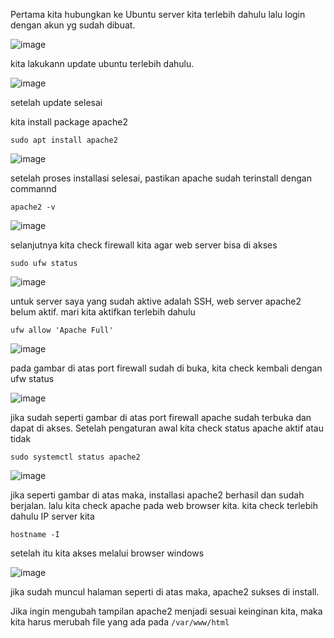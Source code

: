 Pertama kita hubungkan ke Ubuntu server kita terlebih dahulu lalu login dengan akun yg sudah dibuat.

![image](https://user-images.githubusercontent.com/56806850/201913268-e9edb988-6e7c-4ec4-b9b2-86737f868e83.png)

kita lakukann update ubuntu terlebih dahulu.

![image](https://user-images.githubusercontent.com/56806850/201913459-2b7560f2-90e0-4013-a6d0-4881ef193691.png)


setelah update selesai 

kita install package apache2 

```shell
sudo apt install apache2
```

![image](https://user-images.githubusercontent.com/56806850/202314524-6ce58bee-fa5d-4606-92a2-a2cb26845f0b.png)


setelah proses installasi selesai, pastikan apache sudah terinstall dengan commannd

```shell
apache2 -v
```
![image](https://user-images.githubusercontent.com/56806850/202314755-0218faaa-ef6a-4b65-a8aa-cb012d78145b.png)

selanjutnya kita check firewall kita agar web server bisa di akses 

```shell
sudo ufw status
```

![image](https://user-images.githubusercontent.com/56806850/202314944-d9bd17f0-52b1-4d64-b3b2-325c7cb98e03.png)

untuk server saya yang sudah aktive adalah SSH, web server apache2 belum aktif. mari kita aktifkan terlebih dahulu

```shell
ufw allow 'Apache Full'
```
![image](https://user-images.githubusercontent.com/56806850/202315202-b512924e-151d-451b-9976-f1371bcfc4b1.png)

pada gambar di atas port firewall sudah di buka, kita check kembali dengan ufw status

![image](https://user-images.githubusercontent.com/56806850/202315279-f7057065-8295-4d3d-83e5-23da657b9895.png)

jika sudah seperti gambar di atas port firewall apache sudah terbuka dan dapat di akses. Setelah pengaturan awal kita check status apache aktif atau tidak

```shell
sudo systemctl status apache2
```

![image](https://user-images.githubusercontent.com/56806850/202315499-7f454513-0b7d-4b71-af0f-7ef090e91c1f.png)

jika seperti gambar di atas maka, installasi apache2 berhasil dan sudah berjalan. lalu kita check apache pada web browser kita. kita check terlebih dahulu IP server kita 

```shell
hostname -I
```

setelah itu kita akses melalui browser windows

![image](https://user-images.githubusercontent.com/56806850/202315975-4d098c5d-12b1-4678-ab84-7847b79e4fe2.png)

jika sudah muncul halaman seperti di atas maka, apache2 sukses di install.

Jika ingin mengubah tampilan apache2 menjadi sesuai keinginan kita, maka kita harus merubah file yang ada pada `/var/www/html` 

